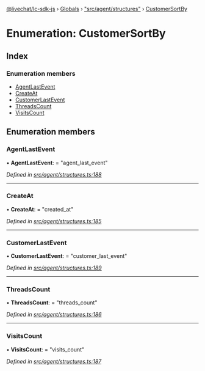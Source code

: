 [@livechat/lc-sdk-js](../README.md) › [Globals](../globals.md) › ["src/agent/structures"](../modules/_src_agent_structures_.md) › [CustomerSortBy](_src_agent_structures_.customersortby.md)

# Enumeration: CustomerSortBy

## Index

### Enumeration members

* [AgentLastEvent](_src_agent_structures_.customersortby.md#agentlastevent)
* [CreateAt](_src_agent_structures_.customersortby.md#createat)
* [CustomerLastEvent](_src_agent_structures_.customersortby.md#customerlastevent)
* [ThreadsCount](_src_agent_structures_.customersortby.md#threadscount)
* [VisitsCount](_src_agent_structures_.customersortby.md#visitscount)

## Enumeration members

###  AgentLastEvent

• **AgentLastEvent**: = "agent_last_event"

*Defined in [src/agent/structures.ts:188](https://github.com/livechat/lc-sdk-js/blob/04572ce/src/agent/structures.ts#L188)*

___

###  CreateAt

• **CreateAt**: = "created_at"

*Defined in [src/agent/structures.ts:185](https://github.com/livechat/lc-sdk-js/blob/04572ce/src/agent/structures.ts#L185)*

___

###  CustomerLastEvent

• **CustomerLastEvent**: = "customer_last_event"

*Defined in [src/agent/structures.ts:189](https://github.com/livechat/lc-sdk-js/blob/04572ce/src/agent/structures.ts#L189)*

___

###  ThreadsCount

• **ThreadsCount**: = "threads_count"

*Defined in [src/agent/structures.ts:186](https://github.com/livechat/lc-sdk-js/blob/04572ce/src/agent/structures.ts#L186)*

___

###  VisitsCount

• **VisitsCount**: = "visits_count"

*Defined in [src/agent/structures.ts:187](https://github.com/livechat/lc-sdk-js/blob/04572ce/src/agent/structures.ts#L187)*
